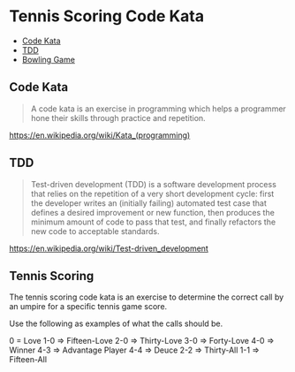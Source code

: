 # Tennis Scoring Code Kata

- [Code Kata](#code-kata)
- [TDD](#tdd)
- [Bowling Game](#tennis-scoring)

<a name="code-kata"></a>
## Code Kata

> A code kata is an exercise in programming which helps a programmer hone their skills through practice and repetition.

https://en.wikipedia.org/wiki/Kata_(programming)

<a name="tdd"></a>
## TDD

> Test-driven development (TDD) is a software development process that relies on the repetition of a very short development cycle: first the developer writes an (initially failing) automated test case that defines a desired improvement or new function, then produces the minimum amount of code to pass that test, and finally refactors the new code to acceptable standards.

https://en.wikipedia.org/wiki/Test-driven_development

<a name="bowling-game"></a>
## Tennis Scoring

The tennis scoring code kata is an exercise to determine the correct call by an umpire for a specific tennis game score.

Use the following as examples of what the calls should be.

0 = Love
1-0 => Fifteen-Love
2-0 => Thirty-Love
3-0 => Forty-Love
4-0 => Winner
4-3 => Advantage Player
4-4 => Deuce
2-2 => Thirty-All
1-1 => Fifteen-All